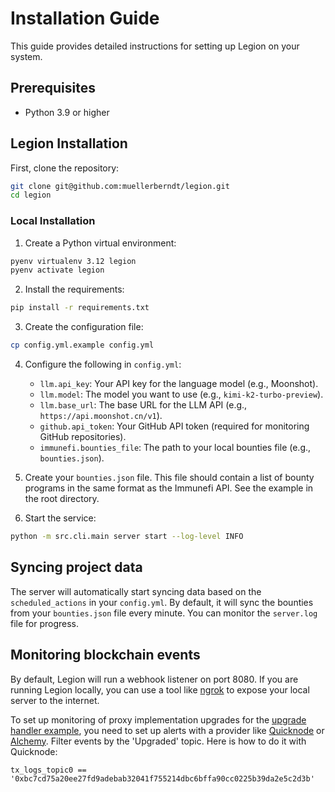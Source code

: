 # Installation Guide

This guide provides detailed instructions for setting up Legion on your system.

## Prerequisites

- Python 3.9 or higher

## Legion Installation

First, clone the repository:

```bash
git clone git@github.com:muellerberndt/legion.git
cd legion
```

### Local Installation

1. Create a Python virtual environment:

```bash
pyenv virtualenv 3.12 legion
pyenv activate legion
```

2. Install the requirements:

```bash
pip install -r requirements.txt
```

3. Create the configuration file:

```bash
cp config.yml.example config.yml
```

4. Configure the following in `config.yml`:

   - `llm.api_key`: Your API key for the language model (e.g., Moonshot).
   - `llm.model`: The model you want to use (e.g., `kimi-k2-turbo-preview`).
   - `llm.base_url`: The base URL for the LLM API (e.g., `https://api.moonshot.cn/v1`).
   - `github.api_token`: Your GitHub API token (required for monitoring GitHub repositories).
   - `immunefi.bounties_file`: The path to your local bounties file (e.g., `bounties.json`).

5. Create your `bounties.json` file. This file should contain a list of bounty programs in the same format as the Immunefi API. See the example in the root directory.

6. Start the service:

```bash
python -m src.cli.main server start --log-level INFO
```

## Syncing project data

The server will automatically start syncing data based on the `scheduled_actions` in your `config.yml`. By default, it will sync the bounties from your `bounties.json` file every minute. You can monitor the `server.log` file for progress.

## Monitoring blockchain events

By default, Legion will run a webhook listener on port 8080. If you are running Legion locally, you can use a tool like [ngrok](https://ngrok.com/) to expose your local server to the internet.

To set up monitoring of proxy implementation upgrades for the [upgrade handler example](extensions/examples/proxy_implementation_upgrade_handler.py), you need to set up alerts with a provider like [Quicknode](https://www.quicknode.com/) or [Alchemy](https://www.alchemy.com/). Filter events by the 'Upgraded' topic. Here is how to do it with Quicknode:

```
tx_logs_topic0 == '0xbc7cd75a20ee27fd9adebab32041f755214dbc6bffa90cc0225b39da2e5c2d3b'
```
